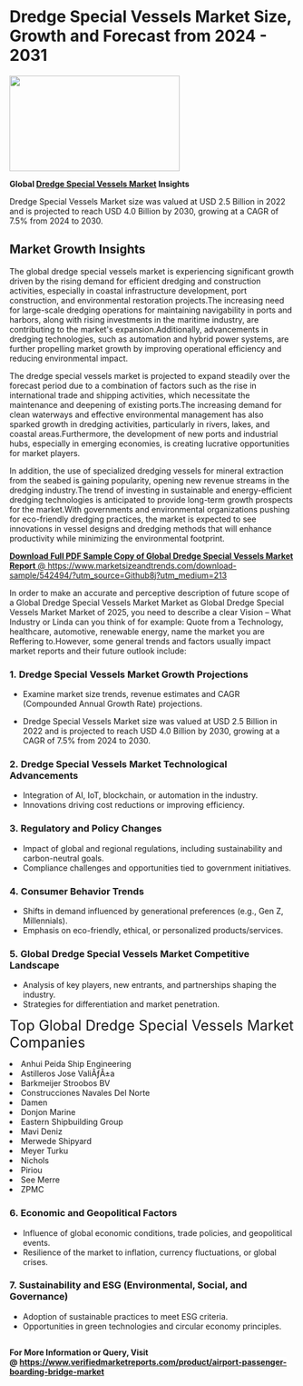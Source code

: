 <H1>Dredge Special Vessels Market Size, Growth and Forecast from 2024 - 2031</H1><img class="aligncenter size-medium wp-image-584254" src="https://thirdeyenews.in/wp-content/uploads/2024/09/Global-Market-Research-300x168.jpeg" alt="" width="300" height="168" /><p><strong>Global&nbsp;<a href="https://www.marketsizeandtrends.com/download-sample/542494/?utm_source=Github8j?utm_medium=213">Dredge Special Vessels Market</a> Insights</strong></p><p>Dredge Special Vessels Market size was valued at USD 2.5 Billion in 2022 and is projected to reach USD 4.0 Billion by 2030, growing at a CAGR of 7.5% from 2024 to 2030.</p><p><h2>Market Growth Insights</h2> <p>The global dredge special vessels market is experiencing significant growth driven by the rising demand for efficient dredging and construction activities, especially in coastal infrastructure development, port construction, and environmental restoration projects.The increasing need for large-scale dredging operations for maintaining navigability in ports and harbors, along with rising investments in the maritime industry, are contributing to the market's expansion.Additionally, advancements in dredging technologies, such as automation and hybrid power systems, are further propelling market growth by improving operational efficiency and reducing environmental impact.</p> <p><a href="download_sample_link_here"></a></p> <p>The dredge special vessels market is projected to expand steadily over the forecast period due to a combination of factors such as the rise in international trade and shipping activities, which necessitate the maintenance and deepening of existing ports.The increasing demand for clean waterways and effective environmental management has also sparked growth in dredging activities, particularly in rivers, lakes, and coastal areas.Furthermore, the development of new ports and industrial hubs, especially in emerging economies, is creating lucrative opportunities for market players.</p> <p>In addition, the use of specialized dredging vessels for mineral extraction from the seabed is gaining popularity, opening new revenue streams in the dredging industry.The trend of investing in sustainable and energy-efficient dredging technologies is anticipated to provide long-term growth prospects for the market.With governments and environmental organizations pushing for eco-friendly dredging practices, the market is expected to see innovations in vessel designs and dredging methods that will enhance productivity while minimizing the environmental footprint.</p> <p><a href="get_more_link_here"></p><p><span class=""><strong>Download Full PDF Sample Copy of Global Dredge Special Vessels Market Report</strong> @ <a href="https://www.marketsizeandtrends.com/download-sample/542494/?utm_source=Github8j?utm_medium=213" target="_blank">https://www.marketsizeandtrends.com/download-sample/542494/?utm_source=Github8j?utm_medium=213</a></span></p><p>In order to make an accurate and perceptive description of future scope of a Global&nbsp;Dredge Special Vessels Market Market as Global&nbsp;Dredge Special Vessels Market Market of 2025, you need to describe a clear Vision &ndash; What Industry or Linda can you think of for example: Quote from a Technology, healthcare, automotive, renewable energy, name the market you are Reffering to.However, some general trends and factors usually impact market reports and their future outlook include:</p><h3>1.&nbsp;<strong>Dredge Special Vessels Market Growth Projections</strong></h3><ul><li>Examine market size trends, revenue estimates and CAGR (Compounded Annual Growth Rate) projections.</li><li><p>Dredge Special Vessels Market size was valued at USD 2.5 Billion in 2022 and is projected to reach USD 4.0 Billion by 2030, growing at a CAGR of 7.5% from 2024 to 2030.</p></li></ul><h3>2.&nbsp;<strong>Dredge Special Vessels Market Technological Advancements</strong></h3><ul><li>Integration of AI, IoT, blockchain, or automation in the industry.</li><li>Innovations driving cost reductions or improving efficiency.</li></ul><h3>3.&nbsp;<strong>Regulatory and Policy Changes</strong></h3><ul><li>Impact of global and regional regulations, including sustainability and carbon-neutral goals.</li><li>Compliance challenges and opportunities tied to government initiatives.</li></ul><h3>4.&nbsp;<strong>Consumer Behavior Trends</strong></h3><ul><li>Shifts in demand influenced by generational preferences (e.g., Gen Z, Millennials).</li><li>Emphasis on eco-friendly, ethical, or personalized products/services.</li></ul><h3>5.&nbsp;<strong>Global Dredge Special Vessels Market Competitive Landscape</strong></h3><ul><li>Analysis of key players, new entrants, and partnerships shaping the industry.</li><li>Strategies for differentiation and market penetration.</li></ul><p data-pm-slice="1 1 []"><span style="color: inherit; font-family: inherit; font-size: 25px;">Top Global Dredge Special Vessels Market Companies</span></p><div class="" data-test-id=""><p><li>Anhui Peida Ship Engineering</li><li> Astilleros Jose ValiÃƒÂ±a</li><li> Barkmeijer Stroobos BV</li><li> Construcciones Navales Del Norte</li><li> Damen</li><li> Donjon Marine</li><li> Eastern Shipbuilding Group</li><li> Mavi Deniz</li><li> Merwede Shipyard</li><li> Meyer Turku</li><li> Nichols</li><li> Piriou</li><li> See Merre</li><li> ZPMC</li></p></div><h3>6.&nbsp;<strong>Economic and Geopolitical Factors</strong></h3><ul><li>Influence of global economic conditions, trade policies, and geopolitical events.</li><li>Resilience of the market to inflation, currency fluctuations, or global crises.</li></ul><h3>7.&nbsp;<strong>Sustainability and ESG (Environmental, Social, and Governance)</strong></h3><ul><li>Adoption of sustainable practices to meet ESG criteria.</li><li>Opportunities in green technologies and circular economy principles.</li></ul><h2><strong style="font-size: 14px;">For More Information or Query, Visit @&nbsp;</strong><a style="background-color: #ffffff; font-size: 14px;" href="https://www.marketsizeandtrends.com/report/dredge-special-vessels-market/" target="_blank">https://www.verifiedmarketreports.com/product/airport-passenger-boarding-bridge-market</a></h2>